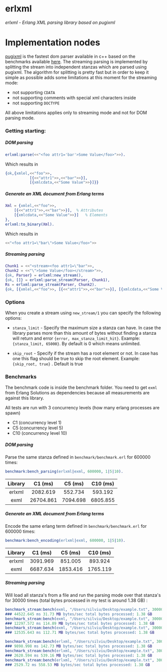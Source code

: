 # erlxml

*erlxml - Erlang XML parsing library based on pugixml* 

# Implementation nodes

[pugixml][1] is the fastest dom parser available in c++ based on the benchmarks available [here][2]. The streaming parsing is implemented by 
splitting the stream into independent stanzas which are parsed using pugixml. The algorithm for splitting is pretty fast but in order to keep it simple as possible 
adds some limitations at this moment for the streaming mode:

- not supporting `CDATA`
- not supporting comments with special xml characters inside
- not supporting `DOCTYPE`

All above limitations applies only to streaming mode and not for DOM parsing mode. 

### Getting starting:

##### DOM parsing

```erlang
erlxml:parse(<<"<foo attr1='bar'>Some Value</foo>">>).
```

Which results in

```erlang
{ok,{xmlel,<<"foo">>,
           [{<<"attr1">>,<<"bar">>}],
           [{xmlcdata,<<"Some Value">>}]}}
```           

##### Generate an XML document from Erlang terms

```erlang
Xml = {xmlel,<<"foo">>,
    [{<<"attr1">>,<<"bar">>}],  % Attributes
    [{xmlcdata,<<"Some Value">>}]   % Elements
},
erlxml:to_binary(Xml).
```

Which results in

```erlang
<<"<foo attr1=\"bar\">Some Value</foo>">>
```

##### Streaming parsing

```erlang
Chunk1 = <<"<stream><foo attr1=\"bar">>,
Chunk2 = <<"\">Some Value</foo></stream>">>,
{ok, Parser} = erlxml:new_stream(),
{ok, []} = erlxml:parse_stream(Parser, Chunk1),
Rs = erlxml:parse_stream(Parser, Chunk2).
{ok, [{xmlel,<<"foo">>, [{<<"attr1">>,<<"bar">>}], [{xmlcdata,<<"Some Value">>}]}]} = Rs.
```

### Options 

When you create a stream using `new_stream/1` you can specify the following options:

- `stanza_limit` - Specify the maximum size a stanza can have. In case the library parses more than this amount of bytes 
without finding a stanza will return and error `{error, max_stanza_limit_hit}`. Example: `{stanza_limit, 65000}`. By default is 0 which means unlimited.

- `skip_root` - Specify if the stream has a root element or not. In case has one this flag should be true to skip the 
root element. Example: `{skip_root, true}` . Default is true 


### Benchmarks

The benchmark code is inside the benchmark folder. You need to get `exml` from Erlang Solutions as dependencies 
because all measurements are against this library. 

All tests are run with 3 concurrency levels (how many erlang processes are spawn)

- C1 (concurrency level 1)
- C5 (concurrency level 5)
- C10 (concurrency level 10)

##### DOM parsing

Parse the same stanza defined in `benchmark/benchmark.erl` for 600000 times:

``` erlang
benchmark:bench_parsing(erlxml|exml, 600000, 1|5|10).
```

| Library    | C1 (ms)      |   C5 (ms) | C10 (ms)  |
|:----------:|:------------:|:---------:|:---------:|
| erlxml     |  2082.619    |  552.734  |  593.192  |
| exml       | 26704.861    | 7094.698  | 6805.855  |

##### Generate an XML document from Erlang terms

Encode the same erlang term defined in `benchmark/benchmark.erl` for 600000 times:

``` erlang
benchmark:bench_encoding(erlxml|exml, 600000, 1|5|10).
```

| Library    | C1 (ms)      |   C5 (ms) | C10 (ms)  |
|:----------:|:------------:|:---------:|:---------:|
| erlxml     | 3091.969     |  851.005  |  893.924  |
| exml       | 6687.634     | 1853.416  | 1765.119  |


##### Streaming parsing

Will load all stanza's from a file and run the parsing mode over that stanza's for 30000 times (total bytes processed in 
my test is around 1.38 GB) :

```erlang
benchmark_stream:bench(exml, "/Users/silviu/Desktop/example.txt", 30000, 1).
### 44522.645 ms 31.73 MB bytes/sec total bytes processed: 1.38 GB 
benchmark_stream:bench(exml, "/Users/silviu/Desktop/example.txt", 30000, 5).
### 12297.572 ms 114.89 MB bytes/sec total bytes processed: 1.38 GB 
benchmark_stream:bench(exml, "/Users/silviu/Desktop/example.txt", 30000, 10).
### 12535.643 ms 112.71 MB bytes/sec total bytes processed: 1.38 GB 

benchmark_stream:bench(erlxml, "/Users/silviu/Desktop/example.txt", 30000, 1). 
### 9898.998 ms 142.73 MB bytes/sec total bytes processed: 1.38 GB 
benchmark_stream:bench(erlxml, "/Users/silviu/Desktop/example.txt", 30000, 5).
### 2620.594 ms 539.16 MB bytes/sec total bytes processed: 1.38 GB 
benchmark_stream:bench(erlxml, "/Users/silviu/Desktop/example.txt", 30000, 10).
### 2529.72 ms 558.53 MB bytes/sec total bytes processed: 1.38 GB 
```

[1]:http://pugixml.org
[2]:http://pugixml.org/benchmark.html
[3]:https://github.com/esl/exml